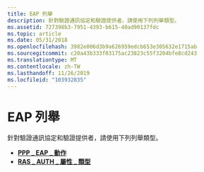 ```yaml
---
title: EAP 列舉
description: 針對驗證通訊協定和驗證提供者，請使用下列列舉類型。
ms.assetid: 727398b3-7951-4393-b615-40ad90137fdc
ms.topic: article
ms.date: 05/31/2018
ms.openlocfilehash: 3982e006d3b9a626959edcb653e305632e1715ab
ms.sourcegitcommit: c20a43b333f03175ac23823c55f3204bfe8cd243
ms.translationtype: MT
ms.contentlocale: zh-TW
ms.lasthandoff: 11/26/2019
ms.locfileid: "103932835"
---
```

# <a name="eap-enumerations"></a>EAP 列舉

針對驗證通訊協定和驗證提供者，請使用下列列舉類型。

-   [**PPP \_ EAP \_ 動作**](/windows/desktop/api/Raseapif/ne-raseapif-ppp_eap_action)
-   [**RAS \_ AUTH \_ 屬性 \_ 類型**](/windows/win32/api/raseapif/ne-raseapif-ras_auth_attribute_type)

 

 




